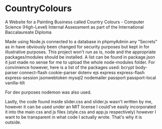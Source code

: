 # CountryColours
A Website for a Painting Business called Country Colours - Computer Science (High-Level) Internal Assessment as part of the International Baccalaureate Diploma

Made using Node.js connected to a database in phpmyAdmin any "Secrets" as in have obviously been changed for security purposes but kept in for illustrative purposes.
This project won't run as is, node and the appropriate packages/modules should be installed.
A list can be found in package.json it just made no sense for me to upload the whole node-modules folder.
For convinience however, here is a list of the packages used:
bcrypt
body-parser
connect-flash
cookie-parser
dotenv
ejs
express
express-flash
express-session
jsonwebtoken
mysql2
nodemailer
passport
passport-local
vanilla-tilt

For dev purposes nodemon was also used.

Lastly, the code found inside slider.css and slider.js wasn't written by me, however it can be used under an MIT license I could've easily incorporated it into the main css and js files (style.css and app.js respectively) however I want to be transparent in what code I actually wrote. That's why it is outside.
